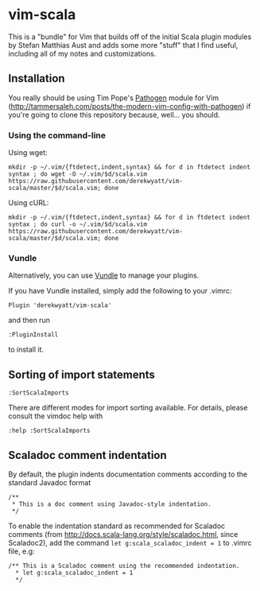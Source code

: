 vim-scala
=========

This is a "bundle" for Vim that builds off of the initial Scala plugin modules
by Stefan Matthias Aust and adds some more "stuff" that I find useful, including
all of my notes and customizations.

## Installation

You really should be using Tim Pope's [Pathogen](https://github.com/tpope/vim-pathogen) module for Vim (http://tammersaleh.com/posts/the-modern-vim-config-with-pathogen) if you're going to clone this repository because, well... you should.

### Using the command-line

Using wget:

```mkdir -p ~/.vim/{ftdetect,indent,syntax} && for d in ftdetect indent syntax ; do wget -O ~/.vim/$d/scala.vim https://raw.githubusercontent.com/derekwyatt/vim-scala/master/$d/scala.vim; done```

Using cURL:

```mkdir -p ~/.vim/{ftdetect,indent,syntax} && for d in ftdetect indent syntax ; do curl -o ~/.vim/$d/scala.vim https://raw.githubusercontent.com/derekwyatt/vim-scala/master/$d/scala.vim; done```

### Vundle
Alternatively, you can use [Vundle](https://github.com/gmarik/vundle) to
manage your plugins.

If you have Vundle installed, simply add the following to your .vimrc:

```vim
Plugin 'derekwyatt/vim-scala'
```

and then run

```vim
:PluginInstall
```

to install it.

## Sorting of import statements
    :SortScalaImports

There are different modes for import sorting available. For details, please
consult the vimdoc help with

    :help :SortScalaImports

## Scaladoc comment indentation

By default, the plugin indents documentation comments according to the standard
Javadoc format

    /**
     * This is a doc comment using Javadoc-style indentation.
     */

To enable the indentation standard as recommended for Scaladoc comments (from
http://docs.scala-lang.org/style/scaladoc.html, since Scaladoc2), add the
command ``let g:scala_scaladoc_indent = 1`` to .vimrc file, e.g:

    /** This is a Scaladoc comment using the recommended indentation.
      * let g:scala_scaladoc_indent = 1
      */
